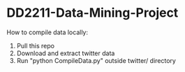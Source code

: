 # DD2211-Data-Mining-Project

How to compile data locally:
1. Pull this repo
2. Download and extract twitter data 
3. Run "python CompileData.py" outside twitter/ directory
